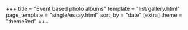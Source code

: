 +++
title = "Event based photo albums"
template = "list/gallery.html"
page_template = "single/essay.html"
sort_by = "date"
[extra]
theme = "themeRed"
+++
